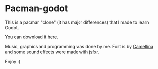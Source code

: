 # Pacman-godot

This is a pacman "clone" (it has major differences) that I made to learn Godot.

You can download it [here](https://github.com/henrypickler/pacman-godot/releases/latest).

Music, graphics and programming was done by me. Font is by [Camellina](https://www.dafont.com/rainyhearts.font) and some sound effects were made with [jsfxr](https://sfxr.me/).

Enjoy :)
